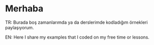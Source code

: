 # Merhaba

TR:
Burada boş zamanlarımda ya da derslerimde kodladığım örnekleri paylaşıyorum.

EN:
Here I share my examples that I coded on my free time or lessons.
